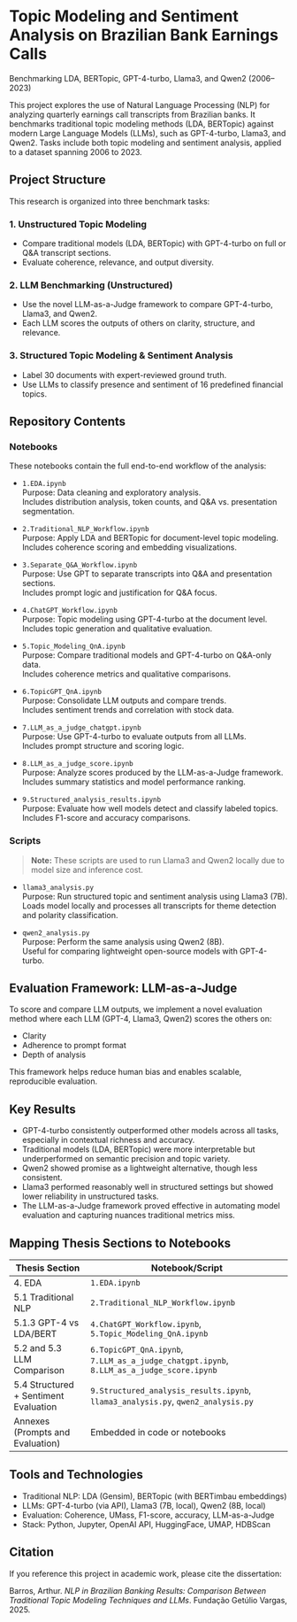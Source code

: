# Topic Modeling and Sentiment Analysis on Brazilian Bank Earnings Calls  
Benchmarking LDA, BERTopic, GPT-4-turbo, Llama3, and Qwen2 (2006–2023)

This project explores the use of Natural Language Processing (NLP) for analyzing quarterly earnings call transcripts from Brazilian banks. It benchmarks traditional topic modeling methods (LDA, BERTopic) against modern Large Language Models (LLMs), such as GPT-4-turbo, Llama3, and Qwen2. Tasks include both topic modeling and sentiment analysis, applied to a dataset spanning 2006 to 2023.

## Project Structure

This research is organized into three benchmark tasks:

### 1. Unstructured Topic Modeling
- Compare traditional models (LDA, BERTopic) with GPT-4-turbo on full or Q&A transcript sections.
- Evaluate coherence, relevance, and output diversity.

### 2. LLM Benchmarking (Unstructured)
- Use the novel LLM-as-a-Judge framework to compare GPT-4-turbo, Llama3, and Qwen2.
- Each LLM scores the outputs of others on clarity, structure, and relevance.

### 3. Structured Topic Modeling & Sentiment Analysis
- Label 30 documents with expert-reviewed ground truth.
- Use LLMs to classify presence and sentiment of 16 predefined financial topics.

## Repository Contents

### Notebooks

These notebooks contain the full end-to-end workflow of the analysis:

- `1.EDA.ipynb`  
  Purpose: Data cleaning and exploratory analysis.  
  Includes distribution analysis, token counts, and Q&A vs. presentation segmentation.

- `2.Traditional_NLP_Workflow.ipynb`  
  Purpose: Apply LDA and BERTopic for document-level topic modeling.  
  Includes coherence scoring and embedding visualizations.

- `3.Separate_Q&A_Workflow.ipynb`  
  Purpose: Use GPT to separate transcripts into Q&A and presentation sections.  
  Includes prompt logic and justification for Q&A focus.

- `4.ChatGPT_Workflow.ipynb`  
  Purpose: Topic modeling using GPT-4-turbo at the document level.  
  Includes topic generation and qualitative evaluation.

- `5.Topic_Modeling_QnA.ipynb`  
  Purpose: Compare traditional models and GPT-4-turbo on Q&A-only data.  
  Includes coherence metrics and qualitative comparisons.

- `6.TopicGPT_QnA.ipynb`  
  Purpose: Consolidate LLM outputs and compare trends.  
  Includes sentiment trends and correlation with stock data.

- `7.LLM_as_a_judge_chatgpt.ipynb`  
  Purpose: Use GPT-4-turbo to evaluate outputs from all LLMs.  
  Includes prompt structure and scoring logic.

- `8.LLM_as_a_judge_score.ipynb`  
  Purpose: Analyze scores produced by the LLM-as-a-Judge framework.  
  Includes summary statistics and model performance ranking.

- `9.Structured_analysis_results.ipynb`  
  Purpose: Evaluate how well models detect and classify labeled topics.  
  Includes F1-score and accuracy comparisons.

### Scripts

> **Note:** These scripts are used to run Llama3 and Qwen2 locally due to model size and inference cost.

- `llama3_analysis.py`  
  Purpose: Run structured topic and sentiment analysis using Llama3 (7B).  
  Loads model locally and processes all transcripts for theme detection and polarity classification.

- `qwen2_analysis.py`  
  Purpose: Perform the same analysis using Qwen2 (8B).  
  Useful for comparing lightweight open-source models with GPT-4-turbo.

## Evaluation Framework: LLM-as-a-Judge

To score and compare LLM outputs, we implement a novel evaluation method where each LLM (GPT-4, Llama3, Qwen2) scores the others on:

- Clarity  
- Adherence to prompt format  
- Depth of analysis  

This framework helps reduce human bias and enables scalable, reproducible evaluation.

## Key Results

- GPT-4-turbo consistently outperformed other models across all tasks, especially in contextual richness and accuracy.
- Traditional models (LDA, BERTopic) were more interpretable but underperformed on semantic precision and topic variety.
- Qwen2 showed promise as a lightweight alternative, though less consistent.
- Llama3 performed reasonably well in structured settings but showed lower reliability in unstructured tasks.
- The LLM-as-a-Judge framework proved effective in automating model evaluation and capturing nuances traditional metrics miss.

## Mapping Thesis Sections to Notebooks

| Thesis Section                         | Notebook/Script                        |
|----------------------------------------|----------------------------------------|
| 4. EDA                                 | `1.EDA.ipynb`                          |
| 5.1 Traditional NLP                    | `2.Traditional_NLP_Workflow.ipynb`    |
| 5.1.3 GPT-4 vs LDA/BERT                | `4.ChatGPT_Workflow.ipynb`, `5.Topic_Modeling_QnA.ipynb` |
| 5.2 and 5.3 LLM Comparison             | `6.TopicGPT_QnA.ipynb`, `7.LLM_as_a_judge_chatgpt.ipynb`, `8.LLM_as_a_judge_score.ipynb` |
| 5.4 Structured + Sentiment Evaluation  | `9.Structured_analysis_results.ipynb`, `llama3_analysis.py`, `qwen2_analysis.py` |
| Annexes (Prompts and Evaluation)       | Embedded in code or notebooks         |

## Tools and Technologies

- Traditional NLP: LDA (Gensim), BERTopic (with BERTimbau embeddings)
- LLMs: GPT-4-turbo (via API), Llama3 (7B, local), Qwen2 (8B, local)
- Evaluation: Coherence, UMass, F1-score, accuracy, LLM-as-a-Judge
- Stack: Python, Jupyter, OpenAI API, HuggingFace, UMAP, HDBScan

## Citation

If you reference this project in academic work, please cite the dissertation:

Barros, Arthur. *NLP in Brazilian Banking Results: Comparison Between Traditional Topic Modeling Techniques and LLMs*. Fundação Getúlio Vargas, 2025.
